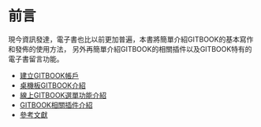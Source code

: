 # 前言

現今資訊發達，電子書也比以前更加普遍，本書將簡單介紹GITBOOK的基本寫作和發佈的使用方法，
另外再簡單介紹GITBOOK的相關插件以及GITBOOK特有的電子書留言功能。
* [建立GITBOOK帳戶](chapter1/README.md)
* [桌機板GITBOOK介紹](chapter2/README.md)
* [線上GITBOOK選單功能介紹](chapter3/README.md)
* [GITBOOK相關插件介紹](chapter4/README.md)
* [參考文獻](chapter5/README.md)

